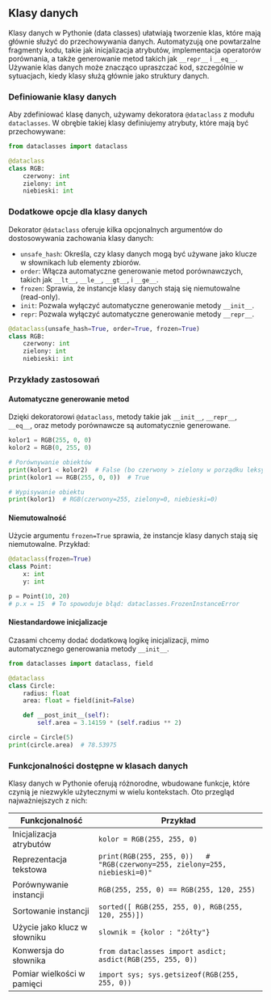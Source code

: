 ## Klasy danych

Klasy danych w Pythonie (data classes) ułatwiają tworzenie klas, które mają głównie służyć do przechowywania danych. Automatyzują one powtarzalne fragmenty kodu, takie jak inicjalizacja atrybutów, implementacja operatorów porównania, a także generowanie metod takich jak `__repr__` i `__eq__`. Używanie klas danych może znacząco upraszczać kod, szczególnie w sytuacjach, kiedy klasy służą głównie jako struktury danych.

### Definiowanie klasy danych

Aby zdefiniować klasę danych, używamy dekoratora `@dataclass` z modułu `dataclasses`. W obrębie takiej klasy definiujemy atrybuty, które mają być przechowywane:

```python
from dataclasses import dataclass

@dataclass
class RGB:
    czerwony: int
    zielony: int
    niebieski: int
```

### Dodatkowe opcje dla klasy danych

Dekorator `@dataclass` oferuje kilka opcjonalnych argumentów do dostosowywania zachowania klasy danych:

- `unsafe_hash`: Określa, czy klasy danych mogą być używane jako klucze w słownikach lub elementy zbiorów.
- `order`: Włącza automatyczne generowanie metod porównawczych, takich jak `__lt__`, `__le__`, `__gt__`, i `__ge__`.
- `frozen`: Sprawia, że instancje klasy danych stają się niemutowalne (read-only).
- `init`: Pozwala wyłączyć automatyczne generowanie metody `__init__`.
- `repr`: Pozwala wyłączyć automatyczne generowanie metody `__repr__`.

```python
@dataclass(unsafe_hash=True, order=True, frozen=True)
class RGB:
    czerwony: int
    zielony: int
    niebieski: int
```

### Przykłady zastosowań

#### Automatyczne generowanie metod

Dzięki dekoratorowi `@dataclass`, metody takie jak `__init__`, `__repr__`, `__eq__`, oraz metody porównawcze są automatycznie generowane. 

```python
kolor1 = RGB(255, 0, 0)
kolor2 = RGB(0, 255, 0)

# Porównywanie obiektów
print(kolor1 < kolor2)  # False (bo czerwony > zielony w porządku leksykograficznym)
print(kolor1 == RGB(255, 0, 0))  # True

# Wypisywanie obiektu
print(kolor1)  # RGB(czerwony=255, zielony=0, niebieski=0)
```

#### Niemutowalność

Użycie argumentu `frozen=True` sprawia, że instancje klasy danych stają się niemutowalne. Przykład:

```python
@dataclass(frozen=True)
class Point:
    x: int
    y: int

p = Point(10, 20)
# p.x = 15  # To spowoduje błąd: dataclasses.FrozenInstanceError
```

#### Niestandardowe inicjalizacje

Czasami chcemy dodać dodatkową logikę inicjalizacji, mimo automatycznego generowania metody `__init__`.

```python
from dataclasses import dataclass, field

@dataclass
class Circle:
    radius: float
    area: float = field(init=False)

    def __post_init__(self):
        self.area = 3.14159 * (self.radius ** 2)

circle = Circle(5)
print(circle.area)  # 78.53975
```

### Funkcjonalności dostępne w klasach danych

Klasy danych w Pythonie oferują różnorodne, wbudowane funkcje, które czynią je niezwykle użytecznymi w wielu kontekstach. Oto przegląd najważniejszych z nich:

| Funkcjonalność          | Przykład                                                                                     |
|-------------------------|---------------------------------------------------------------------------------------------|
| Inicjalizacja atrybutów | `kolor = RGB(255, 255, 0)`                                                                   |
| Reprezentacja tekstowa  | `print(RGB(255, 255, 0))   # "RGB(czerwony=255, zielony=255, niebieski=0)"`                  |
| Porównywanie instancji  | `RGB(255, 255, 0) == RGB(255, 120, 255)`                                                     |
| Sortowanie instancji    | `sorted([ RGB(255, 255, 0), RGB(255, 120, 255)])`                                           |
| Użycie jako klucz w słowniku | `slownik = {kolor : "żółty"}`                                                           |
| Konwersja do słownika   | `from dataclasses import asdict; asdict(RGB(255, 255, 0))`                                   |
| Pomiar wielkości w pamięci | `import sys; sys.getsizeof(RGB(255, 255, 0))`                                              |
